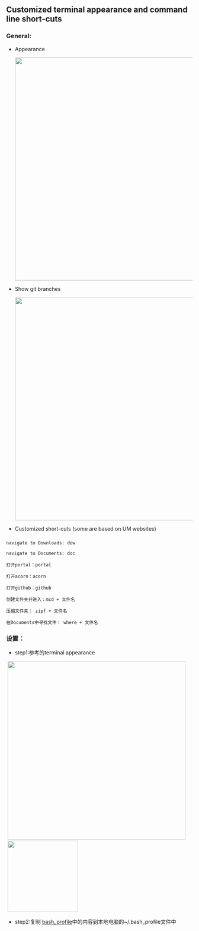 ## Customized terminal appearance and command line short-cuts

### General:

- Appearance

  <img src="https://github.com/zuoyigehaobing/misk/blob/master/pics/terminal/appearance_demo.png" width="600">

- Show git branches

  <img src="https://github.com/zuoyigehaobing/misk/blob/master/pics/terminal/git_branches.png" width="600">


- Customized short-cuts (some are based on UM websites)
###

    navigate to Downloads: dow

    navigate to Documents: doc

    打开portal：portal

    打开acorn：acorn

    打开github：github

    创建文件夹并进入：mcd + 文件名

    压缩文件夹： zipf + 文件名

    在Documents中寻找文件： where + 文件名



### 设置：

- step1:参考的terminal appearance

  <img src="https://github.com/zuoyigehaobing/misk/blob/master/pics/terminal/appreaance1.png" width="480">    
  <img src="https://github.com/zuoyigehaobing/misk/blob/master/pics/terminal/appearance2.png" width="190">


- step2:复制 [bash_profile](https://github.com/zuoyigehaobing/Interesting/blob/master/terminal/bash_profile)中的内容到本地电脑的~/.bash_profile文件中

